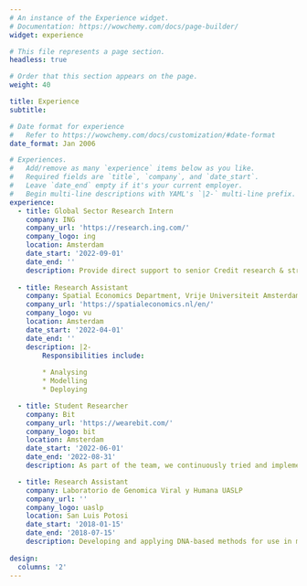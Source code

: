 ```yaml
---
# An instance of the Experience widget.
# Documentation: https://wowchemy.com/docs/page-builder/
widget: experience

# This file represents a page section.
headless: true

# Order that this section appears on the page.
weight: 40

title: Experience
subtitle:

# Date format for experience
#   Refer to https://wowchemy.com/docs/customization/#date-format
date_format: Jan 2006

# Experiences.
#   Add/remove as many `experience` items below as you like.
#   Required fields are `title`, `company`, and `date_start`.
#   Leave `date_end` empty if it's your current employer.
#   Begin multi-line descriptions with YAML's `|2-` multi-line prefix.
experience:
  - title: Global Sector Research Intern
    company: ING
    company_url: 'https://research.ing.com/'
    company_logo: ing
    location: Amsterdam
    date_start: '2022-09-01'
    date_end: ''
    description: Provide direct support to senior Credit research & strategy colleagues with the aim to constantly improve the product range, investor presentations, and run quantitative tasks.
    
  - title: Research Assistant
    company: Spatial Economics Department, Vrije Universiteit Amsterdam
    company_url: 'https://spatialeconomics.nl/en/'
    company_logo: vu
    location: Amsterdam
    date_start: '2022-04-01'
    date_end: ''
    description: |2-
        Responsibilities include:
        
        * Analysing
        * Modelling
        * Deploying

  - title: Student Researcher
    company: Bit
    company_url: 'https://wearebit.com/'
    company_logo: bit
    location: Amsterdam
    date_start: '2022-06-01'
    date_end: '2022-08-31'
    description: As part of the team, we continuously tried and implement the newest technologies out there. In my projects, I worked with deep neural networks, NLP and speech recognition.

  - title: Research Assistant
    company: Laboratorio de Genomica Viral y Humana UASLP
    company_url: ''
    company_logo: uaslp
    location: San Luis Potosi
    date_start: '2018-01-15'
    date_end: '2018-07-15'
    description: Developing and applying DNA-based methods for use in molecular epidemiology and genetic characterisation of viral infectious diseases (HIV, Influenza and Hepatitis B).
    
design:
  columns: '2'
---
```

